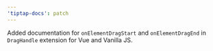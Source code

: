 ```yaml
---
'tiptap-docs': patch
---
```


Added documentation for `onElementDragStart` and `onElementDragEnd` in `DragHandle` extension for Vue and Vanilla JS.

